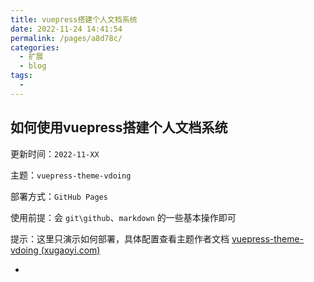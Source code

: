 ```yaml
---
title: vuepress搭建个人文档系统
date: 2022-11-24 14:41:54
permalink: /pages/a8d78c/
categories:
  - 扩展
  - blog
tags:
  - 
---
```

## 如何使用vuepress搭建个人文档系统

更新时间：`2022-11-XX`

主题：`vuepress-theme-vdoing`

部署方式：`GitHub Pages`

使用前提：会 `git\github`、`markdown` 的一些基本操作即可

提示：这里只演示如何部署，具体配置查看主题作者文档 [vuepress-theme-vdoing (xugaoyi.com)](https://doc.xugaoyi.com/)

- 